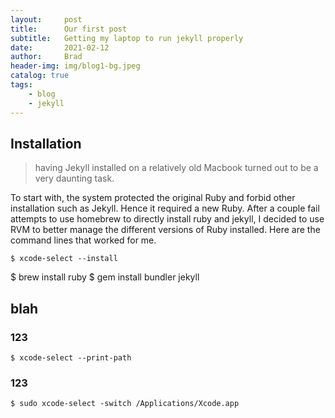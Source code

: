 ```yaml
---
layout:     post
title:      Our first post
subtitle:   Getting my laptop to run jekyll properly
date:       2021-02-12
author:     Brad
header-img: img/blog1-bg.jpeg
catalog: true
tags:
    - blog
    - jekyll
---
```


## Installation

 >having Jekyll installed on a relatively old Macbook turned out to be a very daunting task.

To start with, the system protected the original Ruby and forbid other installation such as Jekyll. Hence it required a new Ruby.  After a couple fail attempts to use homebrew to directly install ruby and jekyll, I decided to use RVM to better manage the different versions of Ruby installed. Here are the command lines that worked for me.  

	$ xcode-select --install
  $ brew install ruby
  $ gem install bundler jekyll


## blah

### 123

	$ xcode-select --print-path

### 123

	$ sudo xcode-select -switch /Applications/Xcode.app

